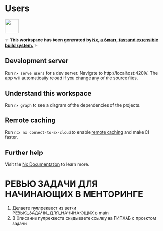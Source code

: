 # Users

<a alt="Nx logo" href="https://nx.dev" target="_blank" rel="noreferrer"><img src="https://raw.githubusercontent.com/nrwl/nx/master/images/nx-logo.png" width="45"></a>

✨ **This workspace has been generated by [Nx, a Smart, fast and extensible build system.](https://nx.dev)** ✨

## Development server

Run `nx serve users` for a dev server. Navigate to http://localhost:4200/. The app will automatically reload if you change any of the source files.

## Understand this workspace

Run `nx graph` to see a diagram of the dependencies of the projects.

## Remote caching

Run `npx nx connect-to-nx-cloud` to enable [remote caching](https://nx.app) and make CI faster.

## Further help

Visit the [Nx Documentation](https://nx.dev) to learn more.

# РЕВЬЮ ЗАДАЧИ ДЛЯ НАЧИНАЮЩИХ В МЕНТОРИНГЕ

1. Делаете пуллреквест из ветки РЕВЬЮ_ЗАДАЧИ_ДЛЯ_НАЧИНАЮЩИХ в main
2. В Описании пулреквеста скидываете ссылку на ГИТХАБ с проектом задачи
